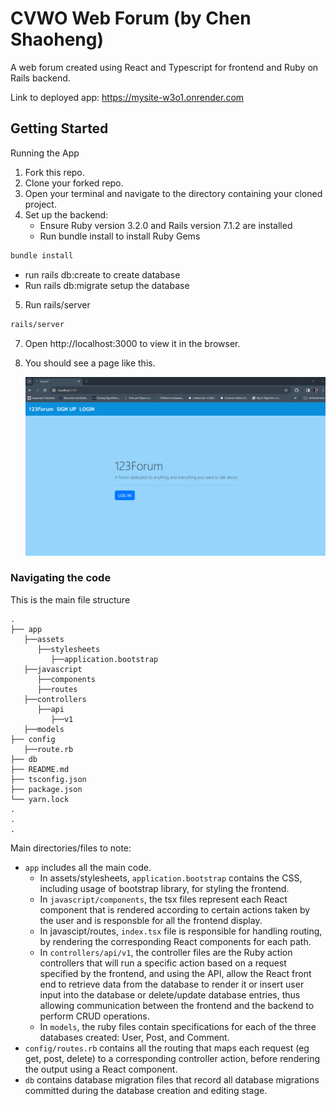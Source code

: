# CVWO Web Forum (by Chen Shaoheng)

A web forum created using React and Typescript for frontend and Ruby on Rails backend.

Link to deployed app: https://mysite-w3o1.onrender.com

## Getting Started
Running the App
1. Fork this repo.
2. Clone your forked repo.
3. Open your terminal and navigate to the directory containing your cloned project.
4. Set up the backend:
   - Ensure Ruby version 3.2.0 and Rails version 7.1.2 are installed
   - Run bundle install to install Ruby Gems
```bash
bundle install
```
   - run rails db:create to create database
   - Run rails db:migrate setup the database
5. Run rails/server
```bash
rails/server
```
7. Open http://localhost:3000 to view it in the browser.
8. You should see a page like this.
   
   ![Basic Page](public/basic_page.png)

### Navigating the code

This is the main file structure

```
.
├── app
   ├──assets
      ├──stylesheets
         ├──application.bootstrap
   ├──javascript
      ├──components
      ├──routes
   ├──controllers
      ├──api
         ├──v1
   ├──models
├── config
   ├──route.rb
├── db
├── README.md
├── tsconfig.json
├── package.json
└── yarn.lock
.
.
.
```

Main directories/files to note:

-   `app` includes all the main code.
    - In assets/stylesheets, `application.bootstrap` contains the CSS, including usage of bootstrap library, for styling the frontend.
    - In `javascript/components`, the tsx files represent each React component that is rendered according to certain actions taken by the user and is responsble for all the frontend display.
    - In javascipt/routes, `index.tsx` file is responsible for handling routing, by rendering the corresponding React components for each path.
    - In `controllers/api/v1`, the controller files are the Ruby action controllers that will run a specific action based on a request specified by the frontend, and using the API, allow the React front end to retrieve data from the database to render it or insert user input into the database or delete/update database entries, thus allowing communication between the frontend and the backend to perform CRUD operations.
    - In `models`, the ruby files contain specifications for each of the three databases created: User, Post, and Comment.
- `config/routes.rb` contains all the routing that maps each request (eg get, post, delete) to a corresponding controller action, before rendering the output using a React component.
-   `db` contains database migration files that record all database migrations committed during the database creation and editing stage.
